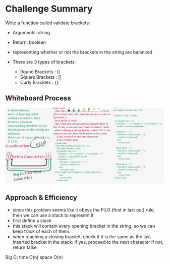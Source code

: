 # Challenge Summary

Write a function called validate brackets:

- Arguments: string
- Return: boolean
- representing whether or not the brackets in the string are balanced
- There are 3 types of brackets:

  - Round Brackets : ()
  - Square Brackets : []
  - Curly Brackets : {}

## Whiteboard Process
![whiteboard](brackets.PNG)

## Approach & Efficiency

- since this problem seems like it obeys the FILO (first in last out) rule, then we can use a stack to represent it
- first define a stack
- this stack will contain every opening bracket in the string, so we can keep track of each of them.
- when reaching a closing bracket, check if it is the same as the last inserted bracket in the stack:
     if yes, proceed to the next character
     if not, return false

Big O: time O(n)
space O(n)
